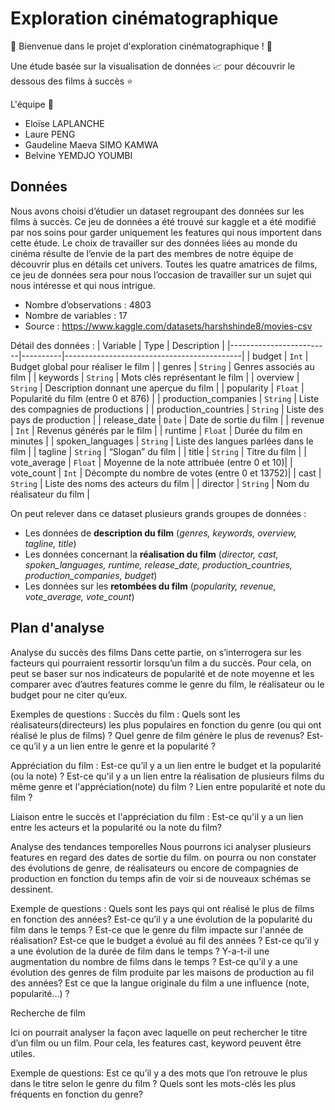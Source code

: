 # Exploration cinématographique
&#x1F3A5; Bienvenue dans le projet d'exploration cinématographique ! &#x1F3A5; 

Une étude basée sur la visualisation de données &#128200; pour découvrir le dessous des films à succès &#11088;

L'équipe &#x1F680;
* Eloïse LAPLANCHE
* Laure PENG
* Gaudeline Maeva SIMO KAMWA
* Belvine YEMDJO YOUMBI

## Données

Nous avons choisi d’étudier un dataset regroupant des données sur les films à succès. Ce jeu de données a été trouvé sur kaggle et a été modifié par nos soins pour garder uniquement  les features qui nous importent dans cette étude.
Le choix de travailler sur des données liées au monde du cinéma résulte de l’envie de la part des membres de notre équipe de découvrir plus en détails cet univers. Toutes les quatre amatrices de films, ce jeu de données sera pour nous l’occasion de travailler sur un sujet qui nous intéresse et qui nous intrigue. 

* Nombre d’observations : 4803
* Nombre de variables : 17
* Source : https://www.kaggle.com/datasets/harshshinde8/movies-csv

Détail des données : 
| Variable                | Type     | Description                                |
|-------------------------|----------|--------------------------------------------|
| budget                  | `Int`    | Budget global pour réaliser le film        |
| genres                  | `String` | Genres associés au film                   |
| keywords                | `String` | Mots clés représentant le film             |
| overview                | `String` | Description donnant une aperçue du film    |
| popularity              | `Float`  | Popularité du film (entre 0 et 876)        |
| production_companies    | `String` | Liste des compagnies de productions        |
| production_countries    | `String` | Liste des pays de production               |
| release_date            | `Date`   | Date de sortie du film                     |
| revenue                 | `Int`    | Revenus générés par le film                |
| runtime                 | `Float`  | Durée du film en minutes                   |
| spoken_languages        | `String` | Liste des langues parlées dans le film     |
| tagline                 | `String` | “Slogan” du film                           |
| title                   | `String` | Titre du film                              |
| vote_average            | `Float`  | Moyenne de la note attribuée (entre 0 et 10)|
| vote_count              | `Int`    | Décompte du nombre de votes (entre 0 et 13752)|
| cast                    | `String` | Liste des noms des acteurs du film         |
| director                | `String` | Nom du réalisateur du film                 |

On peut relever dans ce dataset plusieurs grands groupes de données : 
* Les données de **description du film** (*genres, keywords, overview, tagline, title*)
* Les données concernant la **réalisation du film** (*director, cast, spoken_languages, runtime, release_date, production_countries, production_companies, budget*)
* Les données sur les **retombées du film** (*popularity, revenue, vote_average, vote_count*)


## Plan d'analyse
Analyse du succès des films 
Dans cette partie, on s’interrogera sur les facteurs qui pourraient ressortir lorsqu’un film a du succès. Pour cela, on peut se baser sur nos indicateurs de popularité et de note moyenne et les comparer avec d’autres features comme le genre du film, le réalisateur ou le budget pour ne citer qu’eux.

Exemples de questions :
Succès du film : 
Quels sont les réalisateurs(directeurs) les plus populaires en fonction du genre  (ou qui ont réalisé le plus de films) ?
Quel genre de film génère le plus de revenus?
Est-ce qu’il y a un lien entre le genre et la popularité ?

Appréciation du film :
Est-ce qu’il y a un lien entre le budget et la popularité (ou la note) ?
Est-ce qu'il y a un lien entre la réalisation de plusieurs films du même genre et l'appréciation(note) du film ?
Lien entre popularité et note du film ?

Liaison entre le succès et l'appréciation du film :
Est-ce qu'il y a un lien entre les acteurs et la popularité ou la note du film?

Analyse des tendances temporelles
Nous pourrons ici analyser plusieurs features en regard des dates de sortie du film. on pourra ou non constater des évolutions de genre, de réalisateurs ou encore de compagnies de production en fonction du temps afin de voir si de nouveaux schémas se dessinent. 

Exemple de questions : 
Quels sont les pays qui ont réalisé le plus de films en fonction des années?
Est-ce qu’il y a une évolution de la popularité du film dans le temps ?
Est-ce que le genre du film impacte sur l'année de réalisation?
Est-ce que le budget a évolué au fil des années ?
Est-ce qu’il y a une évolution de la durée de film dans le temps ?
Y-a-t-il une augmentation du nombre de films dans le temps ? 
Est-ce qu’il y a une évolution des genres de film produite par les maisons de production au fil des années?
Est ce que la langue originale du film a une influence (note, popularité…) ?

Recherche de film

Ici on pourrait analyser la façon avec laquelle on peut rechercher le titre d’un film ou un film. Pour cela, les features cast, keyword peuvent être utiles.

Exemple de questions:
Est ce qu’il y a des mots que l’on retrouve le plus dans le titre selon le genre du film ?
Quels sont les mots-clés les plus fréquents en fonction du genre?


